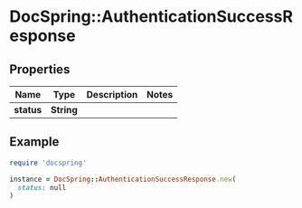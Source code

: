 # DocSpring::AuthenticationSuccessResponse

## Properties

| Name | Type | Description | Notes |
| ---- | ---- | ----------- | ----- |
| **status** | **String** |  |  |

## Example

```ruby
require 'docspring'

instance = DocSpring::AuthenticationSuccessResponse.new(
  status: null
)
```


